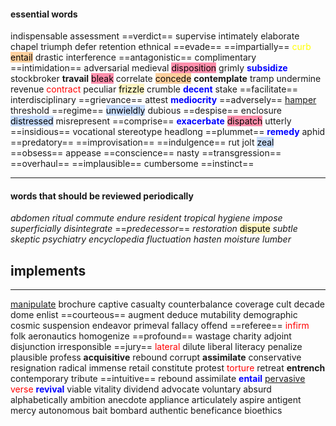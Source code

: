 #### essential words
indispensable assessment ==verdict== supervise intimately elaborate chapel triumph defer retention ethnical ==evade== ==impartially== <mark style="background: transparent; color: yellow">curb</mark> <mark style="background: #FFB86CA6;">entail</mark> drastic interference ==antagonistic== complimentary ==intimidation== adversarial medieval <mark style="background: #FF5582A6;">disposition</mark> grimly <b><mark style="background: transparent; color: blue">subsidize</mark></b> stockbroker **travail** <mark style="background: #FF5582A6;">bleak</mark> correlate <mark style="background: #FFB86CA6;">concede</mark> **contemplate** tramp undermine revenue <mark style="background: transparent; color: red">contract</mark> peculiar <mark style="background: #FFF3A3A6;">frizzle</mark> crumble <b><mark style="background: transparent; color: blue">decent</mark></b> stake ==facilitate== interdisciplinary ==grievance== attest <b><mark style="background: transparent; color: blue">mediocrity</mark></b> ==adversely== <u>hamper</u> threshold ==regime== <mark style="background: #ADCCFFA6;">unwieldly</mark> dubious ==despise== enclosure <mark style="background: #ADCCFFA6;">distressed</mark> misrepresent ==comprise== <b><mark style="background: transparent; color: blue">exacerbate</mark></b> <mark style="background: #FF5582A6;">dispatch</mark> utterly ==insidious== vocational stereotype headlong ==plummet== <b><mark style="background: transparent; color: blue">remedy</mark></b> aphid ==predatory== ==improvisation== ==indulgence== rut jolt <mark style="background: #ADCCFFA6;">zeal</mark> ==obsess== appease ==conscience== nasty ==transgression== ==overhaul== ==implausible== cumbersome ==instinct==

---

#### words that should be reviewed periodically
*abdomen* *ritual* *commute* *endure* *resident* *tropical* *hygiene* *impose* *superficially* *disintegrate* ==*predecessor*== *restoration* <mark style="background: #FFF3A3A6;">dispute</mark> *subtle* *skeptic* *psychiatry* *encyclopedia* *fluctuation* *hasten* *moisture* *lumber* 

## implements 
--- 
<u>manipulate</u>  brochure captive casualty counterbalance coverage cult decade dome enlist 
==courteous== augment deduce mutability demographic cosmic  suspension endeavor primeval  fallacy offend ==referee== <mark style="background: transparent; color: red">infirm</mark> folk aeronautics homogenize ==profound== wastage charity adjoint disjunction irresponsible ==jury== <mark style="background: transparent; color: red">lateral</mark> dilute liberal literacy 
penalize plausible profess **acquisitive** rebound corrupt **assimilate** conservative resignation radical immense retail constitute protest <mark style="background: transparent; color: red">torture</mark> retreat **entrench** contemporary tribute ==intuitive== rebound assimilate <b><mark style="background: transparent; color: blue">entail</mark></b> <u>pervasive</u> <mark style="background: transparent; color: red">verse</mark> <b><mark style="background: transparent; color: blue">revival</mark></b> viable vitality dividend advocate voluntary absurd alphabetically ambition anecdote appliance articulately aspire antigent mercy autonomous bait bombard authentic 
beneficance bioethics 